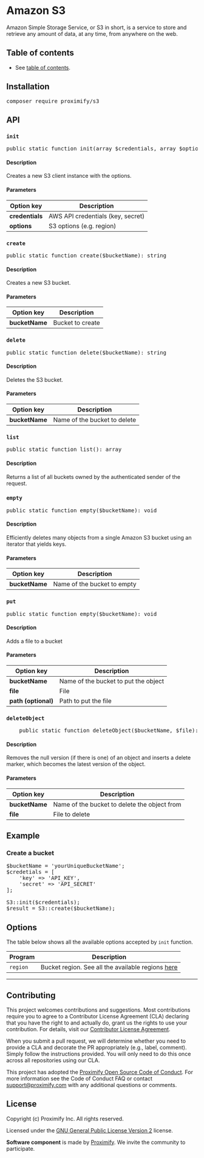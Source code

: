 # Amazon S3

Amazon Simple Storage Service, or S3 in short, is a service to store and retrieve any amount of data, at any time, from anywhere on the web.


<!-- The TOC can be provided inline as nested bullets or in a separate file. Regardless, this starter file should have links to other root-level doc files so that a reader can navigate all the documentation by reading the text and clicking on hyperlinks within it. -->

## Table of contents
-  See [table of contents](docs/toc.md).

## Installation

<pre>
composer require proximify/s3
</pre>

## API

### `init`

<pre>
public static function init(array $credentials, array $options): void
</pre>

#### Description

Creates a new S3 client instance with the options.

#### Parameters

| Option key   | Description                       |
| ------------ | --------------------------------- |
| **credentials** | AWS API credentials (key, secret) |
| **options**       | S3 options (e.g. region)        |

### `create`

<pre>
public static function create($bucketName): string
</pre>

#### Description

Creates a new S3 bucket.

#### Parameters

| Option key   | Description                       |
| ------------ | --------------------------------- |
| **bucketName** | Bucket to create |

### `delete`

<pre>
public static function delete($bucketName): string
</pre>

#### Description

Deletes the S3 bucket.

#### Parameters

| Option key   | Description                       |
| ------------ | --------------------------------- |
| **bucketName** | Name of the bucket to delete |

### `list`

<pre>
public static function list(): array
</pre>

#### Description

Returns a list of all buckets owned by the authenticated sender of the request.

### `empty`

<pre>
public static function empty($bucketName): void
</pre>

#### Description

Efficiently deletes many objects from a single Amazon S3 bucket using an iterator that yields keys.

#### Parameters

| Option key   | Description                       |
| ------------ | --------------------------------- |
| **bucketName** | Name of the bucket to empty |

### `put`

<pre>
public static function empty($bucketName): void
</pre>

#### Description
Adds a file to a bucket
#### Parameters

| Option key   | Description                       |
| ------------ | --------------------------------- |
| **bucketName** | Name of the bucket to put the object |
| **file** | File |
| **path (optional)** | Path to put the file |

### `deleteObject`

<pre>
    public static function deleteObject($bucketName, $file): string
</pre>

#### Description
Removes the null version (if there is one) of an object and inserts a delete marker, which becomes the latest version of the object.
#### Parameters

| Option key   | Description                       |
| ------------ | --------------------------------- |
| **bucketName** | Name of the bucket to delete the object from |
| **file** | File to delete |


## Example

### Create a bucket

<pre>
$bucketName = 'yourUniqueBucketName';
$credetials = [
    'key' => 'API_KEY',
    'secret' => 'API_SECRET'
];

S3::init($credentials);
$result = S3::create($bucketName);
</pre>

## Options

The table below shows all the available options accepted by ```init``` function.

| Program  |  Description |
|---|---|
| `region`	| Bucket region. See all the available regions [here](https://docs.aws.amazon.com/AWSEC2/latest/UserGuide/using-regions-availability-zones.html) | 
---

## Contributing

This project welcomes contributions and suggestions. Most contributions require you to agree to a Contributor License Agreement (CLA) declaring that you have the right to and actually do, grant us the rights to use your contribution. For details, visit our [Contributor License Agreement](https://github.com/Proximify/community/blob/master/docs/proximify-contribution-license-agreement.pdf).

When you submit a pull request, we will determine whether you need to provide a CLA and decorate the PR appropriately (e.g., label, comment). Simply follow the instructions provided. You will only need to do this once across all repositories using our CLA.

This project has adopted the [Proximify Open Source Code of Conduct](https://github.com/Proximify/community/blob/master/docs/code_of_conduct.md). For more information see the Code of Conduct FAQ or contact support@proximify.com with any additional questions or comments.

## License

Copyright (c) Proximify Inc. All rights reserved.

Licensed under the [GNU General Public License Version 2](https://www.gnu.org/licenses/old-licenses/gpl-2.0.en.html) license.

**Software component** is made by [Proximify](https://proximify.com). We invite the community to participate.